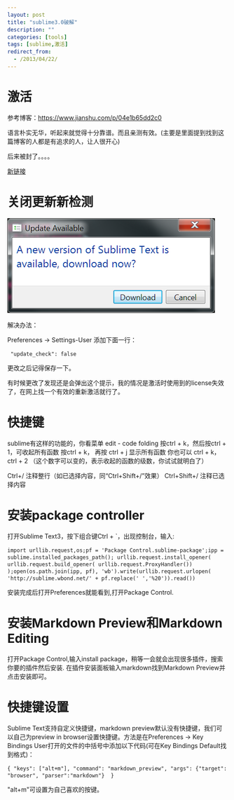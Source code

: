 ```yaml
---
layout: post
title: "sublime3.0破解"
description: ""
categories: [tools]
tags: [sublime,激活]
redirect_from:
  - /2013/04/22/
---
```


# 激活

参考博客：<https://www.jianshu.com/p/04e1b65dd2c0>

语言朴实无华，听起来就觉得十分靠谱。而且亲测有效。(主要是里面提到找到这篇博客的人都是有追求的人，让人很开心)

后来被封了。。。。

[新链接](https://blog.csdn.net/panzer9/article/details/77979484)

# 关闭更新新检测

![smiley](\assets\images\usedInBlogs\sublime\1.png)

解决办法：

Preferences -> Settings-User 
添加下面一行：

~~~~
 "update_check": false
~~~~~~

更改之后记得保存一下。

有时候更改了发现还是会弹出这个提示，我的情况是激活时使用到的license失效了，在网上找一个有效的重新激活就行了。

# 快捷键

sublime有这样的功能的，你看菜单 edit - code folding
按ctrl + k，然后按ctrl + 1，可收起所有函数
按ctrl + k， 再按 ctrl + j 显示所有函数
你也可以 ctrl + k，ctrl + 2 （这个数字可以变的，表示收起的函数的级数，你试试就明白了）


Ctrl+/ 注释整行（如已选择内容，同“Ctrl+Shift+/”效果）
Ctrl+Shift+/ 注释已选择内容

# 安装package controller
打开Sublime Text3，按下组合键Ctrl + `，出现控制台，输入:

~~~~~~~
import urllib.request,os;pf = 'Package Control.sublime-package';ipp = sublime.installed_packages_path(); urllib.request.install_opener( urllib.request.build_opener( urllib.request.ProxyHandler()) );open(os.path.join(ipp, pf), 'wb').write(urllib.request.urlopen( 'http://sublime.wbond.net/' + pf.replace(' ','%20')).read())
~~~~~~~~~~~~~~~~

安装完成后打开Preferences就能看到,打开Package Control.

# 安装Markdown Preview和Markdown Editing
打开Package Control,输入install package，稍等一会就会出现很多插件，搜索你要的插件然后安装.
在插件安装面板输入markdown找到Markdown Preview并点击安装即可。

# 快捷键设置
Sublime Text支持自定义快捷键，markdown preview默认没有快捷键，我们可以自己为preview in browser设置快捷键。方法是在Preferences -> Key Bindings User打开的文件的中括号中添加以下代码(可在Key Bindings Default找到格式)：

~~~~~~~~~~~
{ "keys": ["alt+m"], "command": "markdown_preview", "args": {"target": "browser", "parser":"markdown"}  }   
~~~~~~~~~~~~~~~

"alt+m"可设置为自己喜欢的按键。 